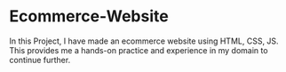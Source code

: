 # Ecommerce-Website
In this Project, I have made an ecommerce website using HTML, CSS, JS. This provides me a hands-on practice and experience in my domain to continue further.
